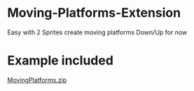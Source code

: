 # Moving-Platforms-Extension
Easy with 2 Sprites create moving platforms Down/Up for now

# Example included
[MovingPlatforms.zip](https://github.com/UlisesFreitas/Moving-Platforms-Extension/blob/main/MovingPlatforms.zip)

